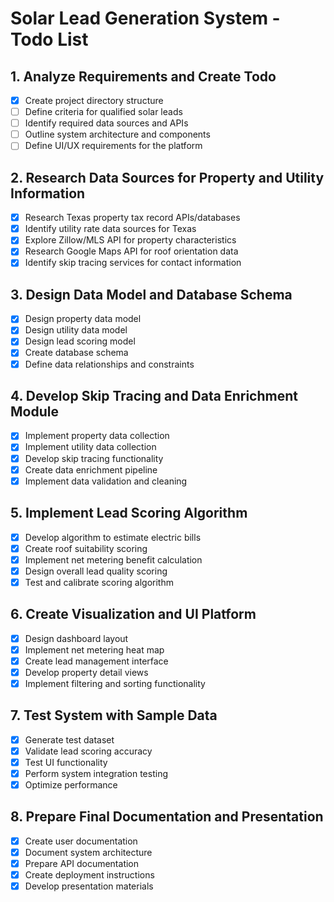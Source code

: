 # Solar Lead Generation System - Todo List

## 1. Analyze Requirements and Create Todo
- [x] Create project directory structure
- [ ] Define criteria for qualified solar leads
- [ ] Identify required data sources and APIs
- [ ] Outline system architecture and components
- [ ] Define UI/UX requirements for the platform

## 2. Research Data Sources for Property and Utility Information
- [x] Research Texas property tax record APIs/databases
- [x] Identify utility rate data sources for Texas
- [x] Explore Zillow/MLS API for property characteristics
- [x] Research Google Maps API for roof orientation data
- [x] Identify skip tracing services for contact information

## 3. Design Data Model and Database Schema
- [x] Design property data model
- [x] Design utility data model
- [x] Design lead scoring model
- [x] Create database schema
- [x] Define data relationships and constraints

## 4. Develop Skip Tracing and Data Enrichment Module
- [x] Implement property data collection
- [x] Implement utility data collection
- [x] Develop skip tracing functionality
- [x] Create data enrichment pipeline
- [x] Implement data validation and cleaning

## 5. Implement Lead Scoring Algorithm
- [x] Develop algorithm to estimate electric bills
- [x] Create roof suitability scoring
- [x] Implement net metering benefit calculation
- [x] Design overall lead quality scoring
- [x] Test and calibrate scoring algorithm

## 6. Create Visualization and UI Platform
- [x] Design dashboard layout
- [x] Implement net metering heat map
- [x] Create lead management interface
- [x] Develop property detail views
- [x] Implement filtering and sorting functionality

## 7. Test System with Sample Data
- [x] Generate test dataset
- [x] Validate lead scoring accuracy
- [x] Test UI functionality
- [x] Perform system integration testing
- [x] Optimize performance

## 8. Prepare Final Documentation and Presentation
- [x] Create user documentation
- [x] Document system architecture
- [x] Prepare API documentation
- [x] Create deployment instructions
- [x] Develop presentation materials

